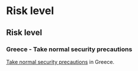 # Risk level

## Risk level

### Greece - Take normal security precautions

[Take normal security precautions](#levels "Risk Levels") in Greece.